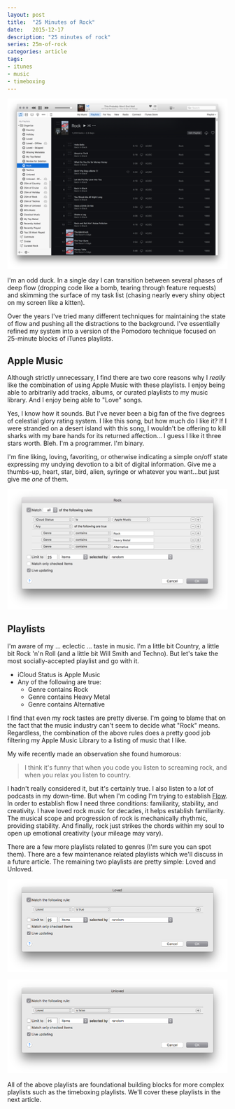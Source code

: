 ```yaml
---
layout: post
title:  "25 Minutes of Rock"
date:   2015-12-17
description: "25 minutes of rock"
series: 25m-of-rock
categories: article
tags:
- itunes
- music
- timeboxing
---
```


![For Those About to Rock](/img/itunes-smart-playlists-rock.png)

I'm an odd duck. In a single day I can transition between several phases of deep flow (dropping code like a bomb, tearing through feature requests) and skimming the surface of my task list (chasing nearly every shiny object on my screen like a kitten).

Over the years I've tried many different techniques for maintaining the state of flow and pushing all the distractions to the background. I've essentially refined my system into a version of the Pomodoro technique focused on 25-minute blocks of iTunes playlists.

## Apple Music

Although strictly unnecessary, I find there are two core reasons why I *really* like the combination of using Apple Music with these playlists. I enjoy being able to arbitrarily add tracks, albums, or curated playlists to my music library. And I enjoy being able to "Love" songs.

Yes, I know how it sounds. But I've never been a big fan of the five degrees of celestial glory rating system. I like this song, but how much do I like it? If I were stranded on a desert island with this song, I wouldn't be offering to kill sharks with my bare hands for its returned affection... I guess I like it three stars worth. Bleh. I'm a programmer. I'm binary.

I'm fine liking, loving, favoriting, or otherwise indicating a simple on/off state expressing my undying devotion to a bit of digital information. Give me a thumbs-up, heart, star, bird, alien, syringe or whatever you want...but just give me *one* of them.

![For Those About to Edit](/img/itunes-smart-playlists-rock-edit.png)

## Playlists

I'm aware of my ... eclectic ... taste in music. I'm a little bit Country, a little bit Rock 'n'n Roll (and a little bit Will Smith and Techno). But let's take the most socially-accepted playlist and go with it.

* iCloud Status is Apple Music
* Any of the following are true:
  * Genre contains Rock
  * Genre contains Heavy Metal
  * Genre contains Alternative
  
I find that even my rock tastes are pretty diverse. I'm going to blame that on the fact that the music industry can't seem to decide what "Rock" means. Regardless, the combination of the above rules does a pretty good job filtering my Apple Music Library to a listing of music that I like.

My wife recently made an observation she found humorous:

> I think it's funny that when you code you listen to screaming rock, and when you relax you listen to country.

I hadn't really considered it, but it's certainly true. I also listen to a *lot* of podcasts in my down-time. But when I'm coding I'm trying to establish [Flow](https://en.wikipedia.org/wiki/Flow_(psychology)). In order to establish flow I need three conditions: familiarity, stability, and creativity. I have loved rock music for decades, it helps establish familiarity. The musical scope and progression of rock is mechanically rhythmic, providing stability. And finally, rock just strikes the chords within my soul to open up emotional creativity (your mileage may vary).

There are a few more playlists related to genres (I'm sure you can spot them). There are a few maintenance related playlists which we'll discuss in a future article. The remaining two playlists are pretty simple: Loved and Unloved.

![For Those About to Love](/img/itunes-smart-playlists-loved.png)

![For Those About to Choose](/img/itunes-smart-playlists-unloved.png)

All of the above playlists are foundational building blocks for more complex playlists such as the timeboxing playlists. We'll cover these playlists in the next article.